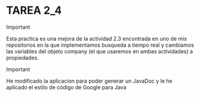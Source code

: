 # TAREA 2_4

> [!IMPORTANT]
> Esta practica es una mejora de la actividad 2.3 encontrada en uno de mis repositorios en la que implementamos busqueda a tiempo real y cambiamos las variables del objeto company (el que usaremos en ambas actividades) a propiedades.


> [!IMPORTANT]
> He modificado la aplicacion para poder generar un JavaDoc y le he aplicado el estilo de código de Google para Java
